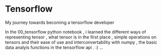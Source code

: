 # Tensorflow
My journey towards becoming a tensorflow developer

In the 00_tensorflow python notebook , i learned the different ways of representing tensor , what tensor is in the first place , simple operations on tensors and their ease of use and interconvertability with numpy , the basic data analyis functions in the tensorflow api . :) ... 

